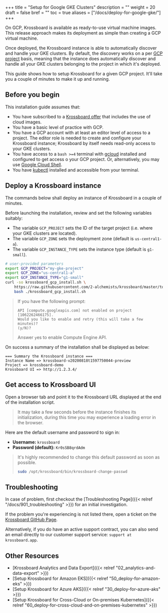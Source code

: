 +++
title = "Setup for Google GKE Clusters"
description = ""
weight = 20
draft = false
bref = ""
toc = true
aliases = ["/docs/deploy-for-google-gke/"]
+++

On GCP, Krossboard is available as ready-to-use virtual machine images. This release approach makes its deployment as simple than creating a GCP virtual machine.

Once deployed, the Krossboard instance is able to automatically discover and handle your GKE clusters. By default, the discovery works on a per [GCP project](https://cloud.google.com/resource-manager/docs/creating-managing-projects) basis, meaning that the instance does automatically discover and handle all your GKE clusters belonging to the project in which it's deployed.

This guide shows how to setup Krossboard for a given GCP project. It'll take you a couple of minutes to make it up and running.

## Before you begin
This installation guide assumes that:

* You have subscribed to a [Krossboard offer](http://localhost:1313/#pricing) that includes the use of cloud images.
* You have a basic level of practice with GCP.
* You have a GCP account with at least an editor level of access to a project. The editor role is needed to create and configure your Krossboard instance; Krossboard by itself needs read-only access to your GKE clusters.
* You have access to a `bash >=4` terminal with [gcloud](https://cloud.google.com/sdk) installed and configured to get access o your GCP project. Or, alternatively, you may use [Google Cloud Shell](https://cloud.google.com/shell).
* You have [kubectl](https://kubernetes.io/fr/docs/tasks/tools/install-kubectl/) installed and accessible from your terminal.

## Deploy a Krossboard instance
The commands below shall deploy an instance of Krossboard in a couple of minutes.

Before launching the installation, review and set the following variables suitably:
  * The variable `GCP_PROJECT` sets the ID of the target project (i.e. where your GKE clusters are located).
  * The variable `GCP_ZONE` sets the deployment zone (default is `us-central1-a`). 
  * The variable `GCP_INSTANCE_TYPE` sets the instance type (default is `g1-small`).

```bash
# user-provided parameters
export GCP_PROJECT="my-gke-project"
export GCP_ZONE="us-central1-a"
export GCP_INSTANCE_TYPE="g1-small" 
curl -so krossboard_gcp_install.sh \
    https://raw.githubusercontent.com/2-alchemists/krossboard/master/tooling/setup/krossboard_gcp_install.sh && \
    bash ./krossboard_gcp_install.sh
```

> If you have the following prompt:
> ```
> API [compute.googleapis.com] not enabled on project [1062262466175]. 
> Would you like to enable and retry (this will take a few minutes)? 
> (y/N)?
> ```
>  Answer `y`es to enable Compute Engine API.

On success a summary of the installation shall be displayed as below:
```
=== Summary the Krossboard instance ===
Instance Name => krossboard-v20200818t1597750044-preview
Project => krossboard-demo
Krossboard UI => http://1.2.3.4/
```

## Get access to Krossboard UI
Open a browser tab and point it to the Krossboard URL displayed at the end of the installation script. 

> It may take a few seconds before the instance finishes its initialization, during this time you may experience a loading error in the browser.

Here are the default username and password to sign in:

* **Username:** `krossboard`
* **Password (default):** `Kr0sSB8qrdAdm`

> It's highly recommended to change this default password as soon as possible. 
> ```bash
> sudo /opt/krossboard/bin/krossboard-change-passwd
> ```

## Troubleshooting
In case of problem, first checkout the [Troubleshooting Page]({{< relref "/docs/901_troubleshooting" >}}) for an initial investigation.

If the problem you're experiencing is not listed there, open a ticket on the [Krossboard GitHub Page](https://github.com/2-alchemists/krossboard/issues).

Alternatively, if you do have an active support contract, you can also send an email directly to our customer support service: `support at krossboard.app`.

## Other Resources
* [Krossboard Analytics and Data Export]({{< relref "02_analytics-and-data-export" >}})
* [Setup Krossboard for Amazon EKS]({{< relref "50_deploy-for-amazon-eks" >}})
* [Setup Krossboard for Azure AKS]({{< relref "30_deploy-for-azure-aks" >}})
* [Setup Krossboard for Cross-Cloud or On-premises Kubernetes]({{< relref "60_deploy-for-cross-cloud-and-on-premises-kubernetes" >}})